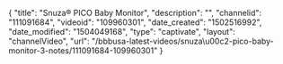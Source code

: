 {
    "title": "Snuza&reg; PICO Baby Monitor",
    "description": "",
    "channelid": "111091684",
    "videoid": "109960301",
    "date_created": "1502516992",
    "date_modified": "1504049168",
    "type": "captivate",
    "layout": "channelVideo",
    "url": "\/bbbusa-latest-videos\/snuza\u00c2-pico-baby-monitor-3-notes\/111091684-109960301"
}
